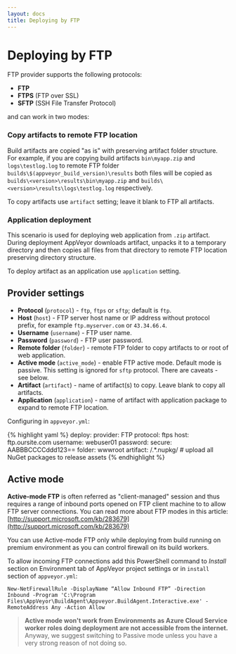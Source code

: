 ```yaml
---
layout: docs
title: Deploying by FTP
---
```


# Deploying by FTP

FTP provider supports the following protocols:

* **FTP**
* **FTPS** (FTP over SSL)
* **SFTP** (SSH File Transfer Protocol)

and can work in two modes:

### Copy artifacts to remote FTP location

Build artifacts are copied "as is" with preserving artifact folder structure. For example, if you are copying build artifacts `bin\myapp.zip` and `logs\testlog.log` to remote FTP folder `builds\$(appveyor_build_version)\results` both files will be copied as `builds\<version>\results\bin\myapp.zip` and `builds\<version>\results\logs\testlog.log` respectively.

To copy artifacts use `artifact` setting; leave it blank to FTP all artifacts.

### Application deployment

This scenario is used for deploying web application from `.zip` artifact. During deployment AppVeyor downloads artifact, unpacks it to a temporary directory and then copies all files from that directory to remote FTP location preserving directory structure.

To deploy artifact as an application use `application` setting.

## Provider settings

* **Protocol** (`protocol`) - `ftp`, `ftps` or `sftp`; default is `ftp`.
* **Host** (`host`) - FTP server host name or IP address without protocol prefix, for example `ftp.myserver.com` or `43.34.66.4`.
* **Username** (`username`) - FTP user name.
* **Password** (`password`) - FTP user password.
* **Remote folder** (`folder`) - remote FTP folder to copy artifacts to or root of web application.
* **Active mode** (`active_mode`) - enable FTP active mode. Default mode is passive. This setting is ignored for `sftp` protocol. There are caveats - see below.
* **Artifact** (`artifact`) - name of artifact(s) to copy. Leave blank to copy all artifacts.
* **Application** (`application`) - name of artifact with application package to expand to remote FTP location.

Configuring in `appveyor.yml`:

{% highlight yaml %}
deploy:
  provider: FTP
  protocol: ftps
  host: ftp.oursite.com
  username: webuser01
  password:
    secure: AABBBCCCCddd123==
  folder: wwwroot
  artifact: /.*\.nupkg/          # upload all NuGet packages to release assets
{% endhighlight %}


## Active mode

**Active-mode FTP** is often referred as "client-managed" session and thus requires a range of inbound ports opened on FTP client machine to to allow FTP server connections. You can read more about FTP modes in this article: [http://support.microsoft.com/kb/283679](http://support.microsoft.com/kb/283679)

You can use Active-mode FTP only while deploying from build running on premium environment as you can control firewall on its build workers.

To allow incoming FTP connections add this PowerShell command to *Install* section on Environment tab of AppVeyor project settings or in `install` section of `appveyor.yml`:

    New-NetFirewallRule -DisplayName “Allow Inbound FTP” -Direction Inbound -Program 'C:\Program Files\AppVeyor\BuildAgent\Appveyor.BuildAgent.Interactive.exe' -RemoteAddress Any -Action Allow

> **Active mode won't work from Environments as Azure Cloud Service worker roles doing deployment are not accessible from the internet.** Anyway, we suggest switching to Passive mode unless you have a very strong reason of not doing so.

